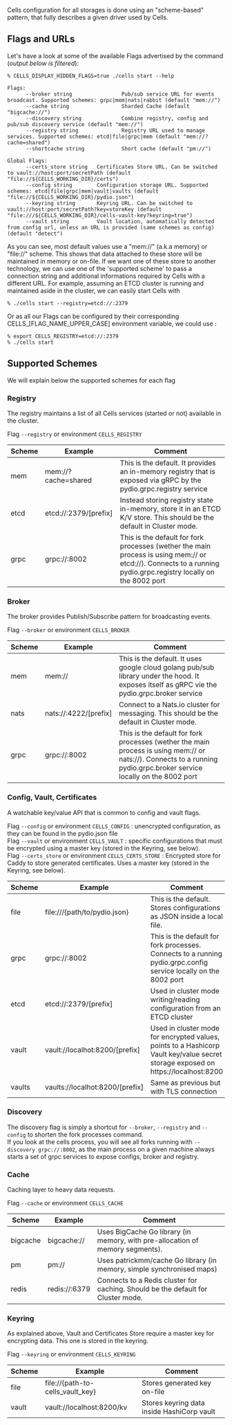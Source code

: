 Cells configuration for all storages is done using an "scheme-based" pattern, that fully describes a given driver used by Cells.

## Flags and URLs

Let's have a look at some of the available Flags advertised by the command (_output below is filtered_): 

```
% CELLS_DISPLAY_HIDDEN_FLAGS=true ./cells start --help

Flags:
      --broker string                Pub/sub service URL for events broadcast. Supported schemes: grpc|mem|nats|rabbit (default "mem://")
      --cache string                 Sharded Cache (default "bigcache://")
      --discovery string             Combine registry, config and pub/sub discovery service (default "mem://")
      --registry string              Registry URL used to manage services. Supported schemes: etcd|file|grpc|mem (default "mem://?cache=shared")
      --shortcache string            Short cache (default "pm://")

Global Flags:
      --certs_store string   Certificates Store URL. Can be switched to vault://host:port/secretPath (default "file://${CELLS_WORKING_DIR}/certs")
      --config string        Configuration storage URL. Supported schemes: etcd|file|grpc|mem|vault|vaults (default "file://${CELLS_WORKING_DIR}/pydio.json")
      --keyring string       Keyring URL. Can be switched to vault://host:port/secretPath?key=storeKey (default "file:///${CELLS_WORKING_DIR}/cells-vault-key?keyring=true")
      --vault string         Vault location, automatically detected from config url, unless an URL is provided (same schemes as config) (default "detect")

```

As you can see, most default values use a "mem://" (a.k.a memory) or "file://" scheme. This shows that data attached to these store will be maintained in memory or on-file. If we want one of these store to another technology, we can use one of the 'supported scheme' to pass a connection string and additional informations required by Cells with a different URL. For example, assuming an ETCD cluster is running and maintained aside in the cluster, we can easily start Cells with 
```
% ./cells start --registry=etcd://:2379
```

Or as all our Flags can be configured by their corresponding CELLS_[FLAG_NAME_UPPER_CASE] environment variable, we could use : 
```
% export CELLS_REGISTRY=etcd://:2379
% ./cells start
```

## Supported Schemes

We will explain below the supported schemes for each flag

### Registry

The registry maintains a list of all Cells services (started or not) available in the cluster.

Flag `--registry` or environment `CELLS_REGISTRY`

| Scheme | Example               | Comment                                                                                                                                                         |
|--------|-----------------------|-----------------------------------------------------------------------------------------------------------------------------------------------------------------|
| mem    | mem://?cache=shared   | This is the default. It provides an in-memory registry that is exposed via gRPC by the pydio.grpc.registry service                                              |
| etcd   | etcd://:2379/[prefix] | Instead storing registry state in-memory, store it in an ETCD K/V store. This should be the default in Cluster mode.                                            |
| grpc   | grpc://:8002          | This is the default for fork processes (wether the main process is using mem:// or etcd://). Connects to a running pydio.grpc.registry locally on the 8002 port |


### Broker

The broker provides Publish/Subscribe pattern for broadcasting events.

Flag `--broker` or environment `CELLS_BROKER`

| Scheme | Example               | Comment                                                                                                                                                               |
|--------|-----------------------|-----------------------------------------------------------------------------------------------------------------------------------------------------------------------|
| mem    | mem://                | This is the default. It uses google cloud golang pub/sub library under the hood. It exposes itself as gRPC vie the pydio.grpc.broker service                          |
| nats   | nats://:4222/[prefix] | Connect to a Nats.io cluster for messaging. This should be the default in Cluster mode.                                                                               |
| grpc   | grpc://:8002          | This is the default for fork processes (wether the main process is using mem:// or nats://). Connects to a running pydio.grpc.broker service locally on the 8002 port |

### Config, Vault, Certificates

A watchable key/value API that is common to config and vault flags.

Flag `--config` or environment `CELLS_CONFIG` : unencrypted configuration, as they can be found in the pydio.json file  
Flag `--vault` or environment `CELLS_VAULT` : specific configurations that must be encrypted using a master key (stored in the Keyring, see below).  
Flag `--certs_store` or environment `CELLS_CERTS_STORE` : Encrypted store for Caddy to store generated certificates. Uses a master key (stored in the Keyring, see below).  

| Scheme | Example                         | Comment                                                                                                                           |
|--------|---------------------------------|-----------------------------------------------------------------------------------------------------------------------------------|
| file   | file:///{path/to/pydio.json}    | This is the default. Stores configurations as JSON inside a local file.                                                           |
| grpc   | grpc://:8002                    | This is the default for fork processes. Connects to a running pydio.grpc.config service locally on the 8002 port                  |
| etcd   | etcd://:2379/[prefix]           | Used in cluster mode writing/reading configuration from an ETCD cluster                                                           |
| vault  | vault://localhot:8200/[prefix]  | Used in cluster mode for encrypted values, points to a Hashicorp Vault key/value secret storage exposed on https://localhost:8200 |
| vaults | vaults://localhot:8200/[prefix] | Same as previous but with TLS connection                                                                                          |

### Discovery

The discovery flag is simply a shortcut for `--broker`, `--registry` and `--config` to shorten the fork processes command.  
If you look at the cells process, you will see all forks running with `--discovery grpc://:8002`, as the main process on a given machine always starts a set of grpc services to expose configs, broker and registry.

### Cache

Caching layer to heavy data requests. 

Flag `--cache` or environment `CELLS_CACHE`

| Scheme   | Example         | Comment                                                                          |
|----------|-----------------|----------------------------------------------------------------------------------|
| bigcache | bigcache://     | Uses BigCache Go library (in memory, with pre-allocation of memory segments).    |
| pm       | pm://           | Uses patrickmm/cache Go library (in memory, simple synchronised maps)            |
| redis    | redis://:6379   | Connects to a Redis cluster for caching. Should be the default for Cluster mode. |

### Keyring

As explained above, Vault and Certificates Store require a master key for encrypting data. This one is stored in the keyring.

Flag `--keyring` or environment `CELLS_KEYRING`

| Scheme | Example                          | Comment                                      |
|--------|----------------------------------|----------------------------------------------|
| file   | file://{path-to-cells_vault_key} | Stores generated key on-file                 |
| vault  | vault://localhost:8200/kv        | Stores keyring data inside HashiCorp vault   |
